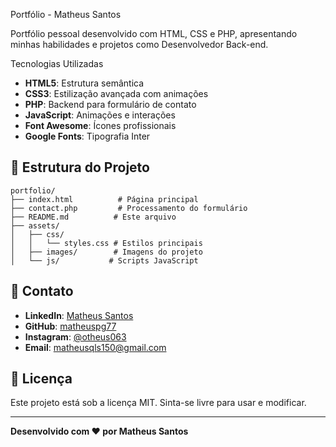 Portfólio - Matheus Santos

Portfólio pessoal desenvolvido com HTML, CSS e PHP, apresentando minhas habilidades e projetos como Desenvolvedor Back-end.

Tecnologias Utilizadas

- **HTML5**: Estrutura semântica
- **CSS3**: Estilização avançada com animações
- **PHP**: Backend para formulário de contato
- **JavaScript**: Animações e interações
- **Font Awesome**: Ícones profissionais
- **Google Fonts**: Tipografia Inter

## 📁 Estrutura do Projeto
```
portfolio/
├── index.html          # Página principal
├── contact.php         # Processamento do formulário
├── README.md          # Este arquivo
├── assets/
│   ├── css/
│   │   └── styles.css # Estilos principais
│   ├── images/        # Imagens do projeto
│   └── js/           # Scripts JavaScript
```


## 📧 Contato

- **LinkedIn**: [Matheus Santos](https://www.linkedin.com/in/matheus-de-souza-santos-93343a34a/)
- **GitHub**: [matheuspg77](https://github.com/matheuspg77)
- **Instagram**: [@otheus063](https://www.instagram.com/otheus063/)
- **Email**: matheusqls150@gmail.com

## 📄 Licença

Este projeto está sob a licença MIT. Sinta-se livre para usar e modificar.

---

**Desenvolvido com ❤️ por Matheus Santos** 